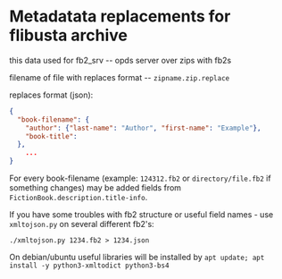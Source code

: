 # Metadatata replacements for flibusta archive

this data used for fb2_srv -- opds server over zips with fb2s

filename of file with replaces format -- `zipname.zip.replace`

replaces format (json):

```json
{
  "book-filename": {
    "author": {"last-name": "Author", "first-name": "Example"},
    "book-title": 
  },
    ...
}
```

For every book-filename (example: `124312.fb2` or `directory/file.fb2` if something changes) may be added fields from `FictionBook.description.title-info`.

If you have some troubles with fb2 structure or useful field names - use `xmltojson.py` on several different fb2's:

    ./xmltojson.py 1234.fb2 > 1234.json

On debian/ubuntu useful libraries will be installed by `apt update; apt install -y python3-xmltodict python3-bs4`
